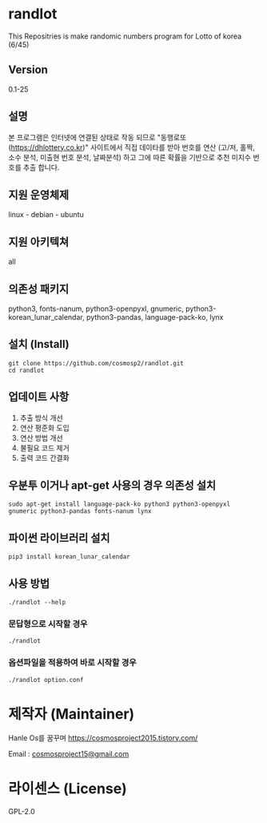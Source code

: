 # randlot

This Repositries is make randomic numbers program for Lotto of korea (6/45)

## Version

0.1-25

## 설명

본 프로그램은 인터넷에 연결된 상태로 작동 되므로 "동행로또(https://dhlottery.co.kr)" 사이트에서 직접 데이타를 받아 번호를 연산 (고/저, 홀짝,소수 분석, 미출현 번호 분석, 날짜분석) 하고 그에 따른 확률을 기반으로 추천 미지수 번호를 추출 합니다.

## 지원 운영체제

linux - debian - ubuntu

## 지원 아키텍쳐

all

## 의존성 패키지

python3, fonts-nanum, python3-openpyxl, gnumeric, python3-korean_lunar_calendar, python3-pandas, language-pack-ko, lynx

## 설치 (Install)

	git clone https://github.com/cosmosp2/randlot.git
	cd randlot
	
## 업데이트 사항 

1. 추출 방식 개선
2. 연산 평준화 도입
3. 연산 방법 개선
4. 불필요 코드 제거
5. 출력 코드 간결화

## 우분투 이거나 apt-get 사용의 경우 의존성 설치

	sudo apt-get install language-pack-ko python3 python3-openpyxl gnumeric python3-pandas fonts-nanum lynx

## 파이썬 라이브러리 설치

	pip3 install korean_lunar_calendar

## 사용 방법

	./randlot --help

### 문답형으로 시작할 경우

	./randlot 

### 옵션파일을 적용하여 바로 시작할 경우

	./randlot option.conf

# 제작자 (Maintainer)

Hanle Os를 꿈꾸며  https://cosmosproject2015.tistory.com/

Email : cosmosproject15@gmail.com

# 라이센스 (License)

GPL-2.0

<meta name="google-site-verification" content="740d-so2ChBm8wVydtNPWmMKLOPN1aIVlVnpAPDmL9E" />

